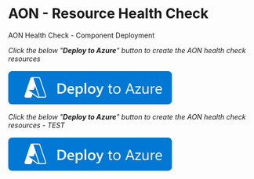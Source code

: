 # AON - Resource Health Check

AON Health Check - Component Deployment <br>

_Click the below "**Deploy to Azure**" button to create the AON health check resources  <br> <br>_
<a href="https://ms.portal.azure.com/#create/Microsoft.Template/uri/https%3A%2F%2Fststv2package.blob.core.windows.net%2Fartifactsaon%2Fazuredeploy.json" target="_blank">
  <img src="https://raw.githubusercontent.com/Azure/azure-quickstart-templates/master/1-CONTRIBUTION-GUIDE/images/deploytoazure.svg?sanitize=true"/>
</a>

_Click the below "**Deploy to Azure**" button to create the AON health check resources - TEST  <br> <br>_
<a href="https://ms.portal.azure.com/#create/Microsoft.Template/uri/https%3A%2F%2Faonpackage.blob.core.windows.net%2Fartifacts-healthcheck%2Fazuredeploy.json?sp=rl&st=2023-09-25T17:17:43Z&se=2024-09-26T01:17:43Z&spr=https&sv=2022-11-02&sr=c&sig=YrpSvkZlWZmT5dnuS%2BbwDc9xa44kKbj3l%2F3eSUCVK4k%3D" target="_blank">
  <img src="https://raw.githubusercontent.com/Azure/azure-quickstart-templates/master/1-CONTRIBUTION-GUIDE/images/deploytoazure.svg?sanitize=true"/>
</a>

